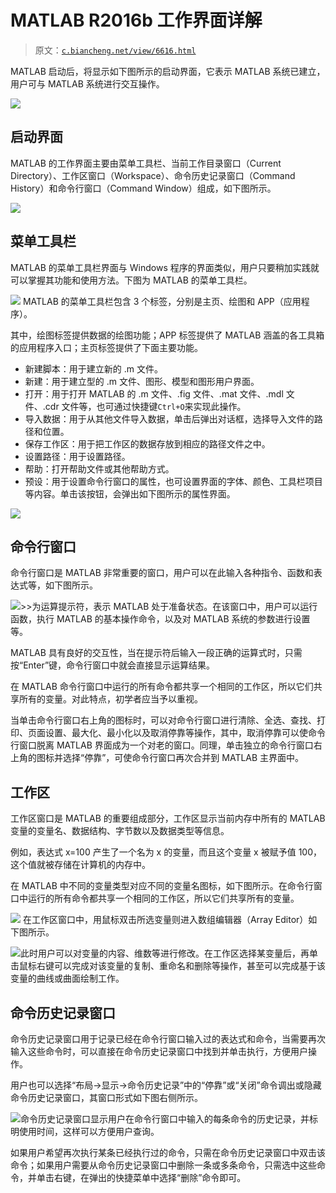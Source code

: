 # MATLAB R2016b 工作界面详解

> 原文：[`c.biancheng.net/view/6616.html`](http://c.biancheng.net/view/6616.html)

MATLAB 启动后，将显示如下图所示的启动界面，它表示 MATLAB 系统已建立，用户可与 MATLAB 系统进行交互操作。

![](img/49c66f859f408a32de39b6335536f9ff.png)

## 启动界面

MATLAB 的工作界面主要由菜单工具栏、当前工作目录窗口（Current Directory）、工作区窗口（Workspace）、命令历史记录窗口（Command History）和命令行窗口（Command Window）组成，如下图所示。

![](img/a202db7d4680477be10208da71af7429.png)

## 菜单工具栏

MATLAB 的菜单工具栏界面与 Windows 程序的界面类似，用户只要稍加实践就可以掌握其功能和使用方法。下图为 MATLAB 的菜单工具栏。

![](img/48a4b25ea23e492ca7aa8d6383001c40.png)
MATLAB 的菜单工具栏包含 3 个标签，分别是主页、绘图和 APP（应用程序）。

其中，绘图标签提供数据的绘图功能；APP 标签提供了 MATLAB 涵盖的各工具箱的应用程序入口；主页标签提供了下面主要功能。

*   新建脚本：用于建立新的 .m 文件。
*   新建：用于建立型的 .m 文件、图形、模型和图形用户界面。
*   打开：用于打开 MATLAB 的 .m 文件、.fig 文件、.mat 文件、.mdl 文件、.cdr 文件等，也可通过快捷键`Ctrl+O`来实现此操作。
*   导入数据：用于从其他文件导入数据，单击后弹出对话框，选择导入文件的路径和位置。
*   保存工作区：用于把工作区的数据存放到相应的路径文件之中。
*   设置路径：用于设置路径。
*   帮助：打开帮助文件或其他帮助方式。
*   预设：用于设置命令行窗口的属性，也可设置界面的字体、颜色、工具栏项目等内容。单击该按钮，会弹出如下图所示的属性界面。

![](img/c183e5600cb50a7864dba3b1e1d0f0a2.png)

## 命令行窗口

命令行窗口是 MATLAB 非常重要的窗口，用户可以在此输入各种指令、函数和表达式等，如下图所示。

![](img/2040aeee12d182baaaac1e705216319f.png)>>为运算提示符，表示 MATLAB 处于准备状态。在该窗口中，用户可以运行函数，执行 MATLAB 的基本操作命令，以及对 MATLAB 系统的参数进行设置等。

MATLAB 具有良好的交互性，当在提示符后输入一段正确的运算式时，只需按“Enter”键，命令行窗口中就会直接显示运算结果。

在 MATLAB 命令行窗口中运行的所有命令都共享一个相同的工作区，所以它们共享所有的变量。对此特点，初学者应当予以重视。

当单击命令行窗口右上角的图标时，可以对命令行窗口进行清除、全选、查找、打印、页面设置、最大化、最小化以及取消停靠等操作，其中，取消停靠可以使命令行窗口脱离 MATLAB 界面成为一个对老的窗口。同理，单击独立的命令行窗口右上角的图标并选择“停靠”，可使命令行窗口再次合并到 MATLAB 主界面中。

## 工作区

工作区窗口是 MATLAB 的重要组成部分，工作区显示当前内存中所有的 MATLAB 变量的变量名、数据结构、字节数以及数据类型等信息。

例如，表达式 x=100 产生了一个名为 x 的变量，而且这个变量 x 被赋予值 100，这个值就被存储在计算机的内存中。

在 MATLAB 中不同的变量类型对应不同的变量名图标，如下图所示。在命令行窗口中运行的所有命令都共享一个相同的工作区，所以它们共享所有的变量。

![](img/8add07a8e65b95205c80f1fff7c032fd.png)
在工作区窗口中，用鼠标双击所选变量则进入数组编辑器（Array Editor）如下图所示。

![](img/98b2afe8f28c28884b2c8fa9f87369b8.png)此时用户可以对变量的内容、维数等进行修改。在工作区选择某变量后，再单击鼠标右键可以完成对该变量的复制、重命名和删除等操作，甚至可以完成基于该变量的曲线或曲面绘制工作。

## 命令历史记录窗口

命令历史记录窗口用于记录已经在命令行窗口输入过的表达式和命令，当需要再次输入这些命令时，可以直接在命令历史记录窗口中找到并单击执行，方便用户操作。

用户也可以选择“布局→显示→命令历史记录”中的“停靠”或“关闭”命令调出或隐藏命令历史记录窗口，其窗口形式如下图右侧所示。

![](img/809f3a105a81b448f1028820f9385251.png)命令历史记录窗口显示用户在命令行窗口中输入的每条命令的历史记录，并标明使用时间，这样可以方便用户查询。

如果用户希望再次执行某条已经执行过的命令，只需在命令历史记录窗口中双击该命令；如果用户需要从命令历史记录窗口中删除一条或多条命令，只需选中这些命令，并单击右键，在弹出的快捷菜单中选择“删除”命令即可。
